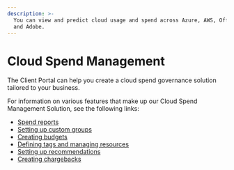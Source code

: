 ```yaml
---
description: >-
  You can view and predict cloud usage and spend across Azure, AWS, Office 365
  and Adobe.
---
```


# Cloud Spend Management

The Client Portal can help you create a cloud spend governance solution tailored to your business.

For information on various features that make up our Cloud Spend Management Solution, see the following links:

* [Spend reports](../../analytics-and-reports/reports/spend-reports/)
* [Setting up custom groups](../../setup/custom-groups/about-custom-groups.md)
* [Creating budgets](../../analytics-and-reports/budgets/creating-budgets.md)
* [Defining tags and managing resources](../../setup/tags-and-resources/defining-tags-and-managing-resources.md)
* [Setting up recommendations](../../analytics-and-reports/recommendations/working-with-recommendations.md)
* [Creating chargebacks](../../analytics-and-reports/chargebacks/creating-chargebacks.md)
